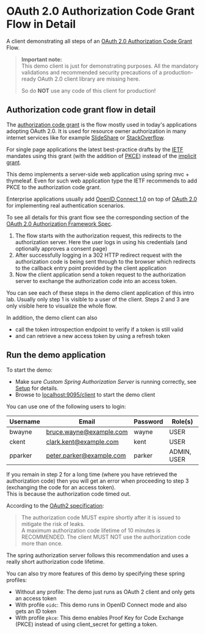 # OAuth 2.0 Authorization Code Grant Flow in Detail

A client demonstrating all steps of an [OAuth 2.0 Authorization Code Grant](https://www.rfc-editor.org/rfc/rfc6749.html#page-24) Flow.

> __Important note:__   
> This demo client is just for demonstrating purposes. All the mandatory validations
> and recommended security precautions of a production-ready OAuth 2.0 client library are missing 
> here. 
> 
> So do __NOT__ use any code of this client for production!

## Authorization code grant flow in detail

The [authorization code grant](https://www.rfc-editor.org/rfc/rfc6749.html#section-4.1) is the flow mostly used in today's applications adopting OAuth 2.0.
It is used for resource owner authorization in many internet services like for example [SlideShare](https://www.slideshare.net/) 
or [StackOverflow](https://stackoverflow.com/). 

For single page applications the latest best-practice drafts by the [IETF](https://datatracker.ietf.org/wg/oauth/documents/) mandates 
using this grant (with the addition of [PKCE](https://www.rfc-editor.org/rfc/rfc7636.html)) 
instead of the [implicit grant](https://www.rfc-editor.org/rfc/rfc6749.html#section-4.2).

This demo implements a server-side web application using spring mvc + thymeleaf. Even for such web application type the IETF recommends to add PKCE to the authorization code grant.

Enterprise applications usually add [OpenID Connect 1.0](https://openid.net/specs/openid-connect-core-1_0.html) 
on top of [OAuth 2.0](https://www.rfc-editor.org/rfc/rfc6749.html) for implementing real authentication scenarios. 
 
To see all details for this grant flow see the corresponding section of the 
[OAuth 2.0 Authorization Framework Spec](https://tools.ietf.org/html/rfc6749#section-4.1).

1. The flow starts with the authorization request, this redirects to the authorization server.
   Here the user logs in using his credentials (and optionally approves a consent page)
2. After successfully logging in a 302 HTTP redirect request with the authorization code is being sent through to the browser which redirects
   to the callback entry point provided by the client application 
3. Now the client application send a token request to the authorization server to exchange
   the authorization code into an access token.
   
You can see each of these steps in the demo client application of this intro lab.
Usually only step 1 is visible to a user of the client. Steps 2 and 3 are only visible here
to visualize the whole flow.

In addition, the demo client can also 
* call the token introspection endpoint to verify if a token is still valid 
* and can retrieve a new access token by using a refresh token
           
## Run the demo application           
                
To start the demo:

* Make sure _Custom Spring Authorization Server_ is running correctly, see [Setup](../../setup/README.md) for details.
* Browse to [localhost:9095/client](http://localhost:9095/client) to start the demo client

You can use one of the following users to login:

| Username | Email                    | Password | Role(s)     |
|----------|--------------------------|----------|-------------|
| bwayne   | bruce.wayne@example.com  | wayne    | USER        |
| ckent    | clark.kent@example.com   | kent     | USER        |
| pparker  | peter.parker@example.com | parker   | ADMIN, USER |

If you remain in step 2 for a long time (where you have retrieved the authorization code) then you will get an error when proceeding to step 3 (exchanging the code for an access token).  
This is because the authorization code timed out.

According to the [OAuth2 specification](https://tools.ietf.org/html/rfc6749#section-4.1.2):

> The authorization code MUST expire shortly after it is issued to mitigate the risk of leaks.  
> A maximum authorization code lifetime of 10 minutes is RECOMMENDED. 
> The client MUST NOT use the authorization code more than once. 

The spring authorization server follows this recommendation and uses a really short authorization code lifetime.

You can also try more features of this demo by specifying these spring profiles:

* Without any profile: The demo just runs as OAuth 2 client and only gets an access token
* With profile `oidc`: This demo runs in OpenID Connect mode and also gets an ID token
* With profile `pkce`: This demo enables Proof Key for Code Exchange (PKCE) instead of using client_secret for getting a token.